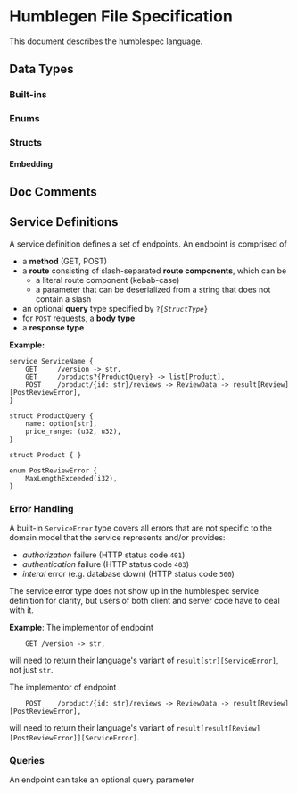 # Humblegen File Specification

This document describes the humblespec language.

## Data Types

### Built-ins

### Enums

### Structs

#### Embedding

## Doc Comments

## Service Definitions

A service definition defines a set of endpoints.
An endpoint is comprised of
* a **method** (GET, POST)
* a **route** consisting of slash-separated **route components**, which can be
  * a literal route component (kebab-case)
  * a parameter that can be deserialized from a string that does not contain a slash
* an optional **query** type specified by `?{`*`StructType`*`}`
* for `POST` requests, a **body type**
* a **response type**

**Example:**

```
service ServiceName {
    GET     /version -> str,
    GET     /products?{ProductQuery} -> list[Product],
    POST    /product/{id: str}/reviews -> ReviewData -> result[Review][PostReviewError],
}

struct ProductQuery {
    name: option[str],
    price_range: (u32, u32),
}

struct Product { }

enum PostReviewError {
    MaxLengthExceeded(i32),
}

```

### Error Handling

A built-in `ServiceError` type covers all errors that are not specific to the domain model that the service represents and/or provides:
- *authorization* failure (HTTP status code `401`)
- *authentication* failure (HTTP status code `403`)
- *interal* error (e.g. database down) (HTTP status code `500`)

The service error type does not show up in the humblespec service definition for clarity, but users of both client and server code have to deal with it.

**Example**:
The implementor of endpoint
```
    GET /version -> str,
```
will need to return their language's variant of `result[str][ServiceError]`, not just `str`.

The implementor of endpoint

```
    POST    /product/{id: str}/reviews -> ReviewData -> result[Review][PostReviewError],
```

will need to return their language's variant of `result[result[Review][PostReviewError]][ServiceError]`.


### Queries

An endpoint can take an optional query parameter 